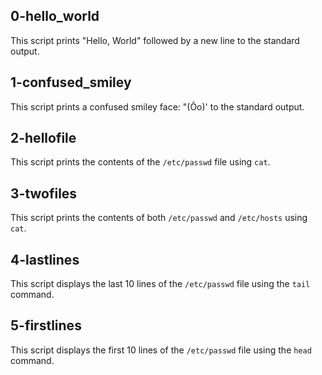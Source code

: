 ## 0-hello_world
This script prints "Hello, World" followed by a new line to the standard output.
## 1-confused_smiley
This script prints a confused smiley face: "(Ôo)' to the standard output.
## 2-hellofile
This script prints the contents of the `/etc/passwd` file using `cat`.
## 3-twofiles
This script prints the contents of both `/etc/passwd` and `/etc/hosts` using `cat`.
## 4-lastlines
This script displays the last 10 lines of the `/etc/passwd` file using the `tail` command.
## 5-firstlines
This script displays the first 10 lines of the `/etc/passwd` file using the `head` command.
